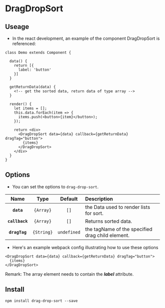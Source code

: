 DragDropSort
============

## Useage

* In the react development, an example of the component DragDropSort is referenced:
```
class Demo extends Component {

  data() {
    return [{
      label: 'button'
    }]
  }

  getReturnData(data) {
    <!-- get the sorted data, return data of type array -->
  }

  render() {
    let items = [];
    this.data.forEach(item => {
      items.push(<button>{item}</button>);
    });

    return <div>
      <DragDropSort data={data} callback={getReturnData} dragTag="button">
        {items}
      </DragDropSort>
    </div>
  }
}
```

## Options


* You can set the options to `drag-drop-sort`.


| Name | Type | Default | Description |
|:--:|:--:|:-----:|:----------|
|**`data`**|`{Array}`|`[]`|the Data used to render lists for sort.|
|**`callback`**|`{Array}`|`[]`|Returns sorted data.|
|**`dragTag`**|`{String}`|`undefined`|the tagName of the specified drag child element.|

* Here's an example webpack config illustrating how to use these options
```
<DragDropSort data={data} callback={getReturnData} dragTag="button">
  {items}
</DragDropSort>
```
Remark: The array element needs to contain the ***label*** attribute.


## Install

```
npm install drag-drop-sort --save
```
